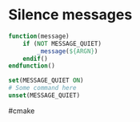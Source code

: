 # Silence messages

```cmake
function(message)
	if (NOT MESSAGE_QUIET)
		_message(${ARGN})
	endif()
endfunction()

set(MESSAGE_QUIET ON)
# Some command here
unset(MESSAGE_QUIET)
```

#cmake